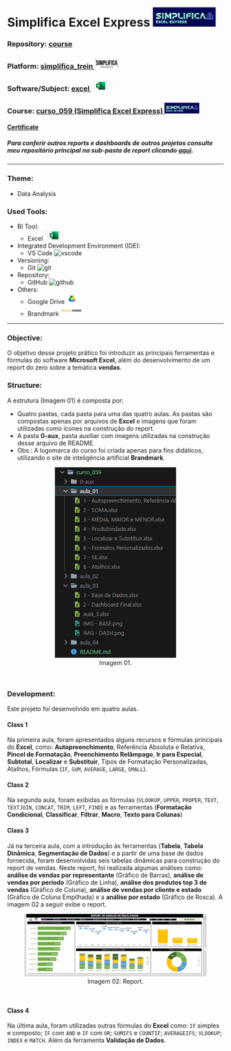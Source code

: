 # Simplifica Excel Express   <img src="./0-aux/logo_course.png" alt="curso_059" width="auto" height="45">

### Repository: [course](../../../)
### Platform: <a href="../../">simplifica_trein   <img src="https://github.com/PedroHeeger/main/blob/main/0-aux/logos/plataforma/simplifica_treinamentos.png" alt="simplifica_treinamentos" width="auto" height="25"></a>
### Software/Subject: <a href="../">excel   <img src="https://github.com/PedroHeeger/main/blob/main/0-aux/logos/software/microsoft_excel.png" alt="excel" width="auto" height="25"></a>
### Course: <a href="./">curso_059 (Simplifica Excel Express)   <img src="./0-aux/logo_course.png" alt="curso_059" width="auto" height="25"></a>

#### <a href="https://github.com/PedroHeeger/main/blob/main/cert_ti/05-particip/data/excel/(23-06-17)%20Cert%20Excel%20PH%20Simplif%20Trein%20(Simplifica%20Express).pdf">Certificate</a>
##### Para conferir outros reports e dashboards de outros projetos consulte meu repositório principal na sub-pasta de report clicando [aqui](https://github.com/PedroHeeger/main/tree/main/report).

---

### Theme:
- Data Analysis

### Used Tools:
- BI Tool: 
  - Excel <img src="https://github.com/PedroHeeger/main/blob/main/0-aux/logos/software/microsoft_excel.png" alt="microsoft_excel" width="auto" height="25">
- Integrated Development Environment (IDE):
  - VS Code   <img src="https://cdn.jsdelivr.net/gh/devicons/devicon/icons/vscode/vscode-original.svg" alt="vscode" width="auto" height="25">
- Versioning: 
  - Git   <img src="https://cdn.jsdelivr.net/gh/devicons/devicon/icons/git/git-original.svg" alt="git" width="auto" height="25">
- Repository:
  - GitHub   <img src="https://cdn.jsdelivr.net/gh/devicons/devicon/icons/github/github-original.svg" alt="github" width="auto" height="25">
- Others:
  - Google Drive <img src="https://github.com/PedroHeeger/main/blob/main/0-aux/logos/software/google_drive.png" alt="google_drive" width="auto" height="25">
  - Brandmark <img src="https://github.com/PedroHeeger/main/blob/main/0-aux/logos/sites/ai_brandmark.png" alt="brandmark" width="auto" height="25">

---

### Objective:
O objetivo desse projeto prático foi introduzir as principais ferramentas e fórmulas do software **Microsoft Excel**, além do desenvolvimento de um report do zero sobre a temática **vendas**.

### Structure:
A estrutura (Imagem 01) é composta por:
- Quatro pastas, cada pasta para uma das quatro aulas. As pastas são compostas apenas por arquivos de **Excel** e imagens que foram utilizadas como ícones na construção do report. 
- A pasta **0-aux**, pasta auxiliar com imagens utilizadas na construção desse arquivo de README. 
- Obs.: A logomarca do curso foi criada apenas para fins didáticos, utilizando o site de inteligência artificial **Brandmark**.

<div align="Center"><figure>
    <img src="./0-aux/img01.PNG" alt="img01"><br>
    <figcaption>Imagem 01.</figcaption>
</figure></div><br>

### Development:
Este projeto foi desenvolvido em quatro aulas. 

#### Class 1
Na primeira aula, foram apresentados alguns recursos e fórmulas principais do **Excel**, como: **Autopreenchimento**, Referência Absoluta e Relativa, **Pincel de Formatação**, **Preenchimento Relâmpago**, **Ir para Especial**, **Subtotal**, **Localizar** e **Substituir**, Tipos de Formatação Personalizadas, Atalhos, Fórmulas (`IF`, `SUM`, `AVERAGE`, `LARGE`, `SMALL`).

#### Class 2
Na segunda aula, foram exibidas as fórmulas (`VLOOKUP`, `UPPER`, `PROPER`, `TEXT`, `TEXTJOIN`, `CONCAT`, `TRIM`, `LEFT`, `FIND`) e as ferramentas (**Formatação Condicional**, **Classificar**, **Filtrar**, **Macro**, **Texto para Colunas**)

#### Class 3
Já na terceira aula, com a introdução às ferramentas (**Tabela**, **Tabela Dinâmica**, **Segmentação de Dados**) e a partir de uma base de dados fornecida, foram desenvolvidas seis tabelas dinâmicas para construção do report de vendas. Neste report, foi realizada algumas análises como: **análise de vendas por representante** (Gráfico de Barras), **análise de vendas por período** (Gráfico de Linha), **análise dos produtos top 3 de vendas** (Gráfico de Coluna), **análise de vendas por cliente e estado** (Gráfico de Coluna Empilhada) e a **análise por estado** (Gráfico de Rosca). A imagem 02 a seguir exibe o report.

<div align="Center"><figure>
    <img src="./0-aux/rep_vendas_curso_059.PNG" alt="img02"><br>
    <figcaption>Imagem 02: Report.</a></figcaption>
</figure></div><br>

#### Class 4
Na última aula, foram utilizadas outras fórmulas do **Excel** como: `IF` simples e composto; `IF` com `AND` e `IF` com `OR`; `SUMIFS` e `COUNTIF`; `AVERAGEIFS`; `VLOOKUP`; `INDEX` e `MATCH`. Além da ferramenta **Validação de Dados**.